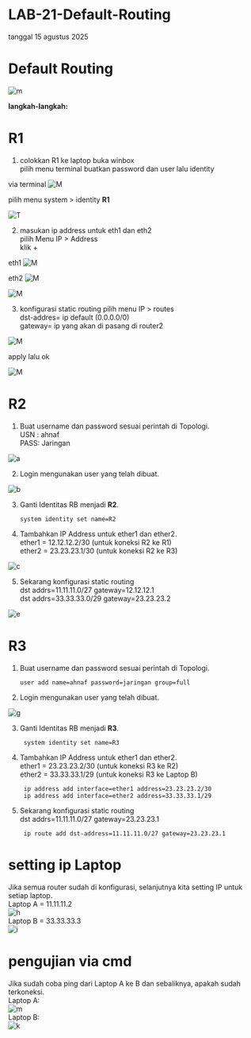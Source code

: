 # LAB-21-Default-Routing
tanggal 15 agustus 2025
# Default Routing

![m](tplgdp.PNG)

**langkah-langkah:**
# R1
1. colokkan R1 ke laptop buka winbox     
   pilih menu terminal buatkan password dan user lalu identity    

via terminal
![M](lab22pw.PNG)

pilih menu system > identity **R1** 

![T](LAB22IDN.PNG)

2. masukan ip address untuk eth1 dan eth2    
   pilih Menu IP > Address  
   klik +  

eth1
![M](lab23ads1.2.PNG) 

eth2
![M](23ads1.1.PNG)

![M](lab23ads1.PNG)

3. konfigurasi static routing 
   pilih menu IP > routes    
   dst-addres= ip default (0.0.0.0/0)   
   gateway= ip yang akan di pasang di router2

![M](lab23rot1.PNG)

apply lalu ok

![M](lab23rot.PNG)

# R2  
  1. Buat username dan password sesuai perintah di Topologi.  
     USN : ahnaf  
     PASS: Jaringan 
     
![a](usradd.PNG)  

  2. Login mengunakan user yang telah dibuat.
      
![b](logon.PNG)  

  3. Ganti Identitas RB menjadi **R2**.  

         system identity set name=R2
     
  4. Tambahkan IP Address untuk ether1 dan ether2.  
     ether1 = 12.12.12.2/30 (untuk koneksi R2 ke R1)  
     ether2 = 23.23.23.1/30 (untuk koneksi R2 ke R3)
       
![c]()  

  5. Sekarang konfigurasi static routing  
     dst addrs=11.11.11.0/27 gateway=12.12.12.1  
     dst addrs=33.33.33.0/29 gateway=23.23.23.2
      
![e]()  

# R3
  1. Buat username dan password sesuai perintah di Topologi.  

         user add name=ahnaf password=jaringan group=full
       
  3. Login mengunakan user yang telah dibuat.
      
![g]()  

  3. Ganti Identitas RB menjadi **R3**.  

          system identity set name=R3
     
  4. Tambahkan IP Address untuk ether1 dan ether2.  
     ether1 = 23.23.23.2/30 (untuk koneksi R3 ke R2)  
     ether2 = 33.33.33.1/29 (untuk koneksi R3 ke Laptop B)

          
          ip address add interface=ether1 address=23.23.23.2/30  
          ip address add interface=ether2 address=33.33.33.1/29
     
  5. Sekarang konfigurasi static routing  
     dst addrs=11.11.11.0/27 gateway=23.23.23.1

          ip route add dst-address=11.11.11.0/27 gateway=23.23.23.1

# setting ip Laptop  
  Jika semua router sudah di konfigurasi, selanjutnya kita setting IP untuk setiap laptop.  
  Laptop A = 11.11.11.2  
  ![h](pc2.PNG)  
  Laptop B = 33.33.33.3  
  ![i]()  
# pengujian via cmd
  Jika sudah coba ping dari Laptop A ke B dan sebaliknya, apakah sudah terkoneksi.  
  Laptop A:  
  ![m](lab23ping.PNG)  
  Laptop B:  
  ![k]()



